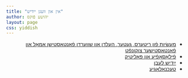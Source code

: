 ```yaml
---
title: "אין און וועגן ייִדיש"
author: יהושע פֿוקס 
layout: page 
css: yiddish
---
```


<div dir='rtl'>
<ul>
 <li><a href="/פֿאַנטאַזיע">מעשׂיות פֿון ריטערס, געטער, העלדן און שװערדן פֿאַנטאַסטישן אַמאָל און פֿאַנטאַסטישער צוקונפֿט</a></li>
 <li><a href="/פֿילאָסאָפֿיע">פֿילאָסאָפֿיע און פּאָליטיק</a></li>
 <li><a href="/ייִדיש לעבן">ייִדיש לעבן</a></li>
 <li><a href="/טעכנאָלאָגיע">טעכנאָלאָגיע</a></li>
</ul>
</div>
